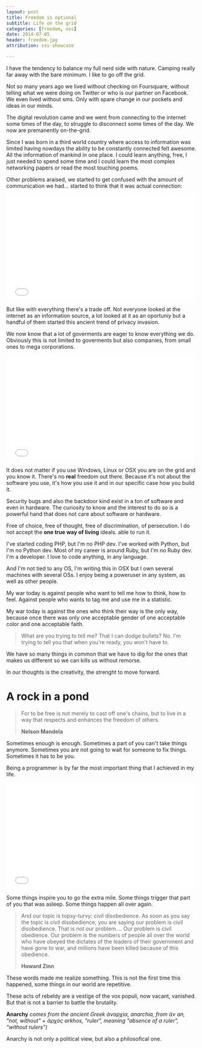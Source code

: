 ```yaml
---
layout: post
title: Freedom is optional
subtitle: Life on the grid
categories: [freedom, oss]
date: 2014-07-05
header: freedom.jpg
attribution: sss-showcase

---
```


I have the tendency to balance my full nerd side with nature. Camping really far
away with the bare minimum. I like to go off the grid.

Not so many years ago we lived without checking on Foursquare, without telling
what we were doing on Twitter or who is our partner on Facebook. We even lived
without sms. Only with spare change in our pockets and ideas in our minds.

The digital revolution came and we went from connecting to the internet some
times of the day, to struggle to disconnect some times of the day.
We now are premanently on-the-grid.

Since I was born in a third world country where access to information was limited
having nowdays the ability to be constantly connected felt awesome. All the information of
mankind in one place. I could learn anything, free, I just needed to spend some
time and I could learn the most complex networking papers or read the most touching
poems.

Other problems araised, we started to get confused with the amount of
communication we had... started to think that it was actual connection:

<iframe src="//player.vimeo.com/video/70534716" width="500" height="281"
frameborder="0" webkitallowfullscreen mozallowfullscreen
allowfullscreen></iframe>

But like with everything there's a trade off. Not everyone looked at the
internet as an information source, a lot looked at it as an oportuniy but a
handful of them started this ancient trend of privacy invasion.

We now know that a lot of goverments are eager to know everything we do.
Obviously this is not limited to goverments but also companies, from small ones
to mega corporations.

<iframe src="//player.vimeo.com/video/82666985" width="500" height="281"
frameborder="0" webkitallowfullscreen mozallowfullscreen
allowfullscreen></iframe>

It does not matter if you use Windows, Linux or OSX you are on the grid and you
know it. There's no **real** freedom out there. Because it's not about the
software you use, it's how you use it and in our specific case how you build it.

Security bugs and also the backdoor kind exist in a ton of software and even in
hardware. The curiosity to know and the interest to do so is a powerful hand
that does not care about software or hardware.

Free of choice, free of thought, free of discrimination, of persecution. I do
not accept the **one true way of living** ideals.
able to run it.

I've started coding PHP, but I'm no PHP dev. I've worked with Python, but I'm no
Python dev. Most of my career is around Ruby, but I'm no Ruby dev.
I'm a developer. I love to code anything, in any language.

And I'm not tied to any OS, I'm writing this in OSX but I own several machines
with several OSs. I enjoy being a poweruser in any system, as well as other
people.

My war today is against people who want to tell me how to think, how to feel.
Against people who wants to tag me and use me in a statistic.

My war today is against the ones who think their way is the only way, because
once there was only one acceptable gender of one acceptable color and one
acceptable faith.

> What are you trying to tell me? That I can dodge bullets?
> No. I'm trying to tell you that when you're ready, you won't have to.

We have so many things in common that we have to dig for the ones that makes us
different so we can kills us without remorse.

In our thoughts is the creativity, the strenght to move forward.

# A rock in a pond

> For to be free is not merely to cast off one's chains, but to live in a way
> that respects and enhances the freedom of others.
>
> **Nelson Mandela**

Sometimes enough is enough. Sometimes a part of you can't take things anymore.
Sometimes you are not going to wait for someone to fix things. Sometimes it has
to be you.

Being a programmer is by far the most important thing that I achieved in my
life.

<script async class="speakerdeck-embed" data-id="095e73303aab0131eddb6ef1f34b6106" data-ratio="1.33333333333333" src="//speakerdeck.com/assets/embed.js"></script>

<iframe src="//player.vimeo.com/video/90438418?byline=0&amp;portrait=0&amp;color=97ceec" width="500" height="281" frameborder="0" webkitallowfullscreen mozallowfullscreen allowfullscreen></iframe>

Some things inspire you to go the extra mile. Some things trigger that part of
you that was asleep. Some things happen all over again.

> And our topic is topsy-turvy: civil disobedience. As soon as you say the topic
> is civil disobedience, you are saying our problem is civil disobedience. That
> is not our problem.... Our problem is civil obedience. Our problem is the
> numbers of people all over the world who have obeyed the dictates of the
> leaders of their government and have gone to war, and millions have been
> killed because of this obedience.
>
> **Howard Zinn**

These words made me realize something. This is not the first time this happened,
some things in our world are repetitive.

These acts of rebeldy are a vestige of the vox populi, now vacant, vanished. But
that is not a barrier to battle the brutality.

**Anarchy** _comes from the ancient Greek ἀναρχία, anarchia, from
ἀν an, "not, without" + ἀρχός arkhos, "ruler", meaning "absence of a ruler",
"without rulers")_

Anarchy is not only a political view, but also a philosofical one.
